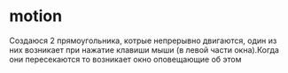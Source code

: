 ﻿# motion
Создаюся 2 прямоугольника, котрые непрерывно двигаются, один из них возникает при нажатие клавиши мыши (в левой части окна).Когда они пересекаются то возникает окно оповещающие об этом 

